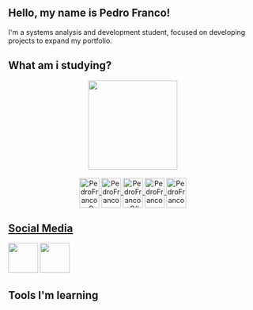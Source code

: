 ## Hello, my name is Pedro Franco! 
<p> I'm a systems analysis and development student, focused on developing projects to expand my portfolio. </p>

<h2> What am i studying? </h2>
<div align="center">
    <a href="https://github.com/Pedro-1302">
        <img height="180em"
            src="https://github-readme-stats.vercel.app/api/top-langs/?username=Pedro-1302&layout=compact&langs_count=7&theme=dark" />
        <div style="display: inline_block"><br>
            <img align="center" alt="PedroFranco-C" height="60" width="40"
                src="https://cdn.jsdelivr.net/gh/devicons/devicon/icons/c/c-original.svg">
            <img align="center" alt="PedroFranco-Kotlin" height="60" width="40"
                src="https://cdn.jsdelivr.net/gh/devicons/devicon/icons/kotlin/kotlin-original.svg">
            <img align="center" alt="PedroFranco-C#" height="60" width="40"
                src="https://cdn.jsdelivr.net/gh/devicons/devicon/icons/csharp/csharp-original.svg">
            <img align="center" alt="PedroFranco-Gcloud" height="60" width="40"
                src="https://cdn.jsdelivr.net/gh/devicons/devicon/icons/googlecloud/googlecloud-original.svg">
            <img align="center" alt="PedroFranco-Java" height="60" width="40"
                src="https://cdn.jsdelivr.net/gh/devicons/devicon/icons/java/java-original.svg"/>
        </div>
</div>

<h2> Social Media </h2>
<div>
    <a target="_blank" href="https://www.instagram.com/francop13g/"><img height="60" width="60" src="https://cdn.icon-icons.com/icons2/1211/PNG/512/1491580635-yumminkysocialmedia26_83102.png"></a>
    <a target="_blank" href="https://www.linkedin.com/in/pedrofranco13/"><img height="60" width="60" src="https://cdn.icon-icons.com/icons2/805/PNG/512/linkedin_icon-icons.com_65929.png"></a>  
</div>

<h2> Tools I'm learning </h2> 
